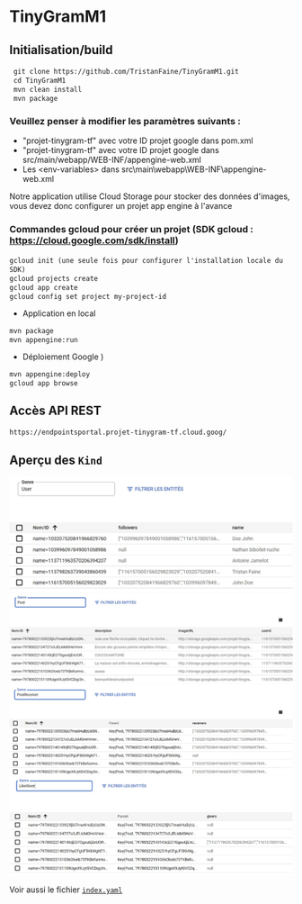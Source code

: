 # TinyGramM1

## Initialisation/build

```
 git clone https://github.com/TristanFaine/TinyGramM1.git
 cd TinyGramM1
 mvn clean install
 mvn package
```

### Veuillez penser à modifier les paramètres suivants :

- "projet-tinygram-tf" avec votre ID projet google dans pom.xml
- "projet-tinygram-tf" avec votre ID projet google dans src/main/webapp/WEB-INF/appengine-web.xml
- Les \<env-variables\> dans src\main\webapp\WEB-INF\appengine-web.xml

Notre application utilise Cloud Storage pour stocker des données d'images, vous devez donc configurer un projet app engine à l'avance
### Commandes gcloud pour créer un projet (SDK gcloud : https://cloud.google.com/sdk/install)

```
gcloud init (une seule fois pour configurer l'installation locale du SDK)
gcloud projects create
gcloud app create
gcloud config set project my-project-id
```

- Application en local

```
mvn package
mvn appengine:run
```

- Déploiement Google
  )

```
mvn appengine:deploy
gcloud app browse
```

## Accès API REST

```
https://endpointsportal.projet-tinygram-tf.cloud.goog/
```

## Aperçu des `Kind`

![User](screenshots/User.jpg)
![Post](screenshots/Post.jpg)
![PostReceiver](screenshots/PostReceiver.jpg)
![LikeGiver](screenshots/LikeGiver.jpg)

Voir aussi le fichier [`index.yaml`](src/main/webapp/WEB-INF/index.yaml)
